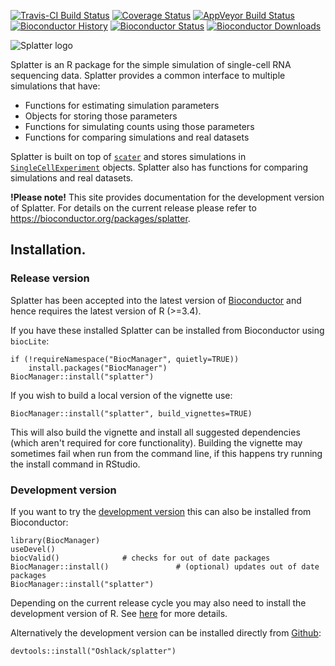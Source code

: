 [![Travis-CI Build Status](https://travis-ci.org/Oshlack/splatter.svg?branch=master)](https://travis-ci.org/Oshlack/splatter)
[![Coverage Status](https://img.shields.io/codecov/c/github/Oshlack/splatter/master.svg)](https://codecov.io/github/Oshlack/splatter?branch=master)
[![AppVeyor Build Status](https://ci.appveyor.com/api/projects/status/github/Oshlack/splatter?branch=master&svg=true)](https://ci.appveyor.com/project/Oshlack/splatter)
[![Bioconductor History](https://bioconductor.org/shields/years-in-bioc/splatter.svg)](https://bioconductor.org/packages/devel/bioc/html/splatter.html)
[![Bioconductor Status](https://bioconductor.org/shields/build/devel/bioc/splatter.svg)](https://bioconductor.org/packages/devel/bioc/html/splatter.html)
[![Bioconductor Downloads](https://bioconductor.org/shields/downloads/splatter.svg)](https://bioconductor.org/packages/devel/bioc/html/splatter.html)

![Splatter logo](https://s16.postimg.org/xc6u52b0l/splatter_logo_small.png)

Splatter is an R package for the simple simulation of single-cell RNA sequencing
data. Splatter provides a common interface to multiple simulations that have:

* Functions for estimating simulation parameters
* Objects for storing those parameters
* Functions for simulating counts using those parameters
* Functions for comparing simulations and real datasets

Splatter is built on top of [`scater`][scater] and stores simulations in
[`SingleCellExperiment`][SCE] objects. Splatter also has functions for comparing
simulations and real datasets.

**!Please note!** This site provides documentation for the development version
of Splatter. For details on the current release please refer to
https://bioconductor.org/packages/splatter.

## Installation.

### Release version

Splatter has been accepted into the latest version of [Bioconductor][bioc]
and hence requires the latest version of R (>=3.4).

If you have these installed Splatter can be installed from Bioconductor using
`biocLite`:

```{r}
if (!requireNamespace("BiocManager", quietly=TRUE))
    install.packages("BiocManager")
BiocManager::install("splatter")
```

If you wish to build a local version of the vignette use:

```{r}
BiocManager::install("splatter", build_vignettes=TRUE)
```

This will also build the vignette and install all suggested dependencies (which
aren't required for core functionality). Building the vignette may sometimes
fail when run from the command line, if this happens try running the install
command in RStudio.

### Development version

If you want to try the [development version][devel] this can also be installed
from Bioconductor:

```{r}
library(BiocManager)
useDevel()
biocValid()              # checks for out of date packages
BiocManager::install()               # (optional) updates out of date packages
BiocManager::install("splatter")
```

Depending on the current release cycle you may also need to install the
development version of R. See [here][bioc-install] for more details.

Alternatively the development version can be installed directly from
[Github][github]:

```{r}
devtools::install("Oshlack/splatter")
```

[scater]: https://github.com/davismcc/scater
[SCE]: https://github.com/drisso/SingleCellExperiment
[bioc]: https://bioconductor.org/packages/splatter
[devel]: https://bioconductor.org/packages/devel/bioc/html/splatter.html
[bioc-install]: https://www.bioconductor.org/developers/how-to/useDevel/
[github]: https://github.com/Oshlack/splatter
